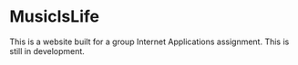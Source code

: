 # MusicIsLife
This is a website built for a group Internet Applications assignment. This is still in development.
